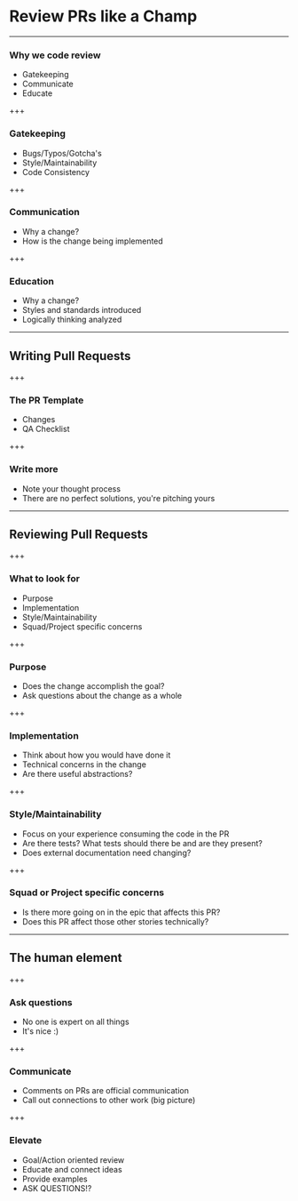 # Review PRs like a Champ

---
### Why we code review

- Gatekeeping
- Communicate
- Educate

+++
### Gatekeeping

- Bugs/Typos/Gotcha's
- Style/Maintainability
- Code Consistency

+++
### Communication

- Why a change?
- How is the change being implemented

+++
### Education

- Why a change?
- Styles and standards introduced
- Logically thinking analyzed


---
## Writing Pull Requests

+++
### The PR Template

- Changes
- QA Checklist

+++
### Write more

- Note your thought process
- There are no perfect solutions, you're pitching yours

---
## Reviewing Pull Requests

+++
### What to look for

- Purpose
- Implementation
- Style/Maintainability
- Squad/Project specific concerns

+++
### Purpose

- Does the change accomplish the goal?
- Ask questions about the change as a whole

+++
### Implementation

- Think about how you would have done it
- Technical concerns in the change
- Are there useful abstractions?

+++
### Style/Maintainability

- Focus on your experience consuming the code in the PR
- Are there tests?  What tests should there be and are they present?
- Does external documentation need changing?

+++
### Squad or Project specific concerns

- Is there more going on in the epic that affects this PR?
- Does this PR affect those other stories technically?


---
## The human element

+++
### Ask questions

- No one is expert on all things
- It's nice :)

+++
### Communicate

- Comments on PRs are official communication
- Call out connections to other work (big picture)

+++
### Elevate

- Goal/Action oriented review
- Educate and connect ideas
- Provide examples
- ASK QUESTIONS!?
